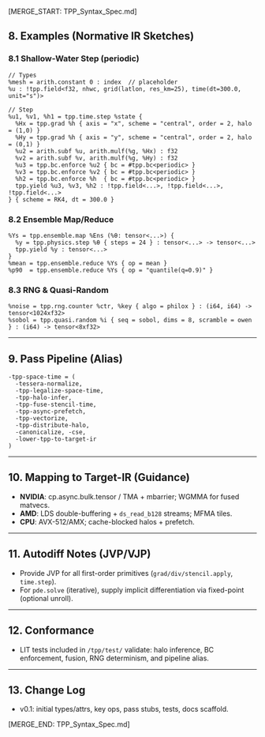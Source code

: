 [MERGE_START: TPP_Syntax_Spec.md]

## 8. Examples (Normative IR Sketches)

### 8.1 Shallow-Water Step (periodic)
```mlir
// Types
%mesh = arith.constant 0 : index  // placeholder
%u : !tpp.field<f32, nhwc, grid(latlon, res_km=25), time(dt=300.0, unit="s")>

// Step
%u1, %v1, %h1 = tpp.time.step %state {
  %Hx = tpp.grad %h { axis = "x", scheme = "central", order = 2, halo = (1,0) }
  %Hy = tpp.grad %h { axis = "y", scheme = "central", order = 2, halo = (0,1) }
  %u2 = arith.subf %u, arith.mulf(%g, %Hx) : f32
  %v2 = arith.subf %v, arith.mulf(%g, %Hy) : f32
  %u3 = tpp.bc.enforce %u2 { bc = #tpp.bc<periodic> }
  %v3 = tpp.bc.enforce %v2 { bc = #tpp.bc<periodic> }
  %h2 = tpp.bc.enforce %h  { bc = #tpp.bc<periodic> }
  tpp.yield %u3, %v3, %h2 : !tpp.field<...>, !tpp.field<...>, !tpp.field<...>
} { scheme = RK4, dt = 300.0 }
```

### 8.2 Ensemble Map/Reduce
```mlir
%Ys = tpp.ensemble.map %Ens (%θ: tensor<...>) {
  %y = tpp.physics.step %θ { steps = 24 } : tensor<...> -> tensor<...>
  tpp.yield %y : tensor<...>
}
%mean = tpp.ensemble.reduce %Ys { op = mean }
%p90  = tpp.ensemble.reduce %Ys { op = "quantile(q=0.9)" }
```

### 8.3 RNG & Quasi-Random
```mlir
%noise = tpp.rng.counter %ctr, %key { algo = philox } : (i64, i64) -> tensor<1024xf32>
%sobol = tpp.quasi.random %i { seq = sobol, dims = 8, scramble = owen } : (i64) -> tensor<8xf32>
```

---

## 9. Pass Pipeline (Alias)
```
-tpp-space-time = (
  -tessera-normalize,
  -tpp-legalize-space-time,
  -tpp-halo-infer,
  -tpp-fuse-stencil-time,
  -tpp-async-prefetch,
  -tpp-vectorize,
  -tpp-distribute-halo,
  -canonicalize, -cse,
  -lower-tpp-to-target-ir
)
```

---

## 10. Mapping to Target-IR (Guidance)
- **NVIDIA**: cp.async.bulk.tensor / TMA + mbarrier; WGMMA for fused matvecs.
- **AMD**: LDS double-buffering + `ds_read_b128` streams; MFMA tiles.
- **CPU**: AVX-512/AMX; cache-blocked halos + prefetch.

---

## 11. Autodiff Notes (JVP/VJP)
- Provide JVP for all first-order primitives (`grad/div/stencil.apply`, `time.step`).
- For `pde.solve` (iterative), supply implicit differentiation via fixed-point (optional unroll).

---

## 12. Conformance
- LIT tests included in `/tpp/test/` validate: halo inference, BC enforcement, fusion, RNG determinism, and pipeline alias.

---

## 13. Change Log
- v0.1: initial types/attrs, key ops, pass stubs, tests, docs scaffold.

[MERGE_END: TPP_Syntax_Spec.md]
